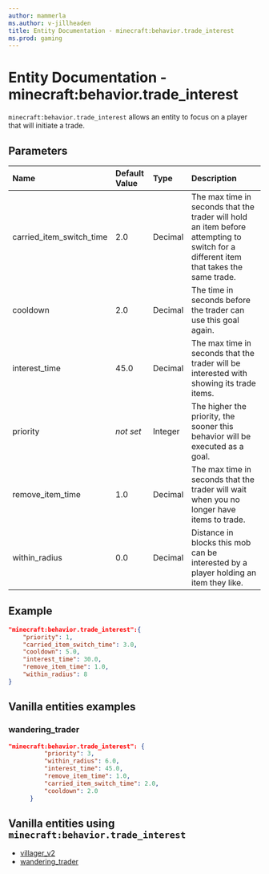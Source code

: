 ```yaml
---
author: mammerla
ms.author: v-jillheaden
title: Entity Documentation - minecraft:behavior.trade_interest
ms.prod: gaming
---
```


# Entity Documentation - minecraft:behavior.trade_interest

`minecraft:behavior.trade_interest` allows an entity to focus on a player that will initiate a trade.

## Parameters

|Name |Default Value  |Type  |Description  |
|:----------|:----------|:----------|:----------|
|carried_item_switch_time| 2.0| Decimal| The max time in seconds that the trader will hold an item before attempting to switch for a different item that takes the same trade. |
|cooldown | 2.0| Decimal| The time in seconds before the trader can use this goal again. |
|interest_time | 45.0| Decimal|  The max time in seconds that the trader will be interested with showing its trade items. |
|priority|*not set*|Integer|The higher the priority, the sooner this behavior will be executed as a goal.|
|remove_item_time | 1.0| Decimal| The max time in seconds that the trader will wait when you no longer have items to trade. |
|within_radius| 0.0| Decimal| Distance in blocks this mob can be interested by a player holding an item they like. |

## Example

```json
"minecraft:behavior.trade_interest":{
    "priority": 1,
    "carried_item_switch_time": 3.0,
    "cooldown": 5.0,
    "interest_time": 30.0,
    "remove_item_time": 1.0,
    "within_radius": 8
}
```

## Vanilla entities examples

### wandering_trader

```json
"minecraft:behavior.trade_interest": {
          "priority": 3,
          "within_radius": 6.0,
          "interest_time": 45.0,
          "remove_item_time": 1.0,
          "carried_item_switch_time": 2.0,
          "cooldown": 2.0
      }
```

## Vanilla entities using `minecraft:behavior.trade_interest`

- [villager_v2](../../../../Source/VanillaBehaviorPack_Snippets/entities/villager_v2.md)
- [wandering_trader](../../../../Source/VanillaBehaviorPack_Snippets/entities/wandering_trader.md)
